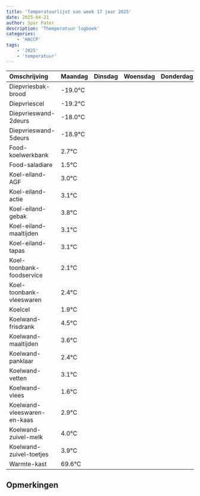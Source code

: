 ```yaml
---
title: 'Temperatuurlijst van week 17 jaar 2025'
date: 2025-04-21
author: Spar Pater
description: 'Themperatuur logboek'
categories:
    - 'HACCP'
tags:
    - '2025'
    - 'temperatuur'
---
```

|Omschrijving|Maandag|Dinsdag|Woensdag|Donderdag|Vrijdag|Zaterdag|Zondag|
|:---|:---|:---|:---|:---|:---|:---|:---|
|Diepvriesbak-brood|-19.0°C| | | | | | |
|Diepvriescel|-19.2°C| | | | | | |
|Diepvrieswand-2deurs|-18.0°C| | | | | | |
|Diepvrieswand-5deurs|-18.9°C| | | | | | |
|Food-koelwerkbank|2.7°C| | | | | | |
|Food-saladiare|1.5°C| | | | | | |
|Koel-eiland-AGF|3.0°C| | | | | | |
|Koel-eiland-actie|3.1°C| | | | | | |
|Koel-eiland-gebak|3.8°C| | | | | | |
|Koel-eiland-maaltijden|3.1°C| | | | | | |
|Koel-eiland-tapas|3.1°C| | | | | | |
|Koel-toonbank-foodservice|2.1°C| | | | | | |
|Koel-toonbank-vleeswaren|2.4°C| | | | | | |
|Koelcel|1.9°C| | | | | | |
|Koelwand-frisdrank|4.5°C| | | | | | |
|Koelwand-maaltijden|3.6°C| | | | | | |
|Koelwand-panklaar|2.4°C| | | | | | |
|Koelwand-vetten|3.1°C| | | | | | |
|Koelwand-vlees|1.6°C| | | | | | |
|Koelwand-vleeswaren-en-kaas|2.9°C| | | | | | |
|Koelwand-zuivel-melk|4.0°C| | | | | | |
|Koelwand-zuivel-toetjes|3.9°C| | | | | | |
|Warmte-kast|69.6°C| | | | | | |

## Opmerkingen


